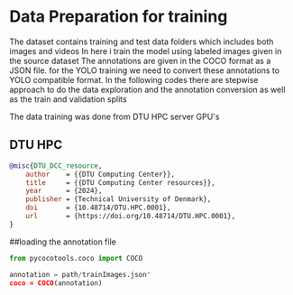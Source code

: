 # Data Preparation for training
The dataset contains training and test data folders which includes both images and videos
In here i train the model using labeled images given in the source dataset
The annotations are given in the COCO format as a JSON file. for the YOLO training we need to convert these annotations to YOLO compatible format. In the following codes there are stepwise approach to do the data exploration and the annotation conversion as well as the train and validation splits

The data training was done from DTU HPC server GPU's

## DTU HPC 
```bibtex
@misc{DTU_DCC_resource,
    author    = {{DTU Computing Center}},
    title     = {{DTU Computing Center resources}},
    year      = {2024},
    publisher = {Technical University of Denmark},
    doi       = {10.48714/DTU.HPC.0001},
    url       = {https://doi.org/10.48714/DTU.HPC.0001},
}
```

##loading the annotation file
```python
from pycocotools.coco import COCO

annotation = path/trainImages.json"
coco = COCO(annotation)
```
